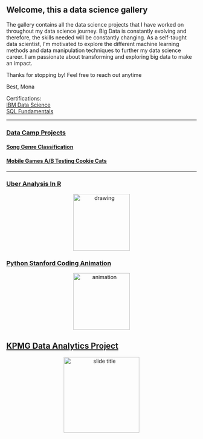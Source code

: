 ## Welcome, this a data science gallery 

The gallery contains all the data science projects that I have worked on throughout my data science journey. Big Data is constantly evolving and therefore, the skills needed will be constantly changing. As a self-taught data scientist, I'm motivated to explore the different machine learning methods and data manipulation techniques to further my data science career. I am passionate about transforming and exploring big data to make an impact. 

Thanks for stopping by! Feel free to reach out anytime

Best, 
Mona

Certifications:   
[IBM Data Science](https://www.coursera.org/account/accomplishments/specialization/certificate/X44BRZTZFNH4)  
[SQL Fundamentals ](https://www.datacamp.com/statement-of-accomplishment/track/ebdb9e5572daecc628c1767408ffed4a52c8e4c2)  
__________________________________________________________

### [Data Camp Projects](https://github.com/itsmonawbu/datacamp_projects)
#### [Song Genre Classification](https://github.com/itsmonawbu/datacamp_projects/blob/main/Song%20Genres%20Project.ipynb)
#### [Mobile Games A/B Testing Cookie Cats](https://github.com/itsmonawbu/datacamp_projects/blob/main/ab%20testing%20Cookie%20Cats.ipynb)  
__________________________________________________________

### [Uber Analysis In R](https://github.com/itsmonawbu/Uber-Analysis-in-R/blob/main/Uber%20Raw%20Data%20Analysis%202014.ipynb)
<p align='center'> 
<img src="https://drive.google.com/uc?export=view&id=1U8PjbGBG8zzJNEo4-lLrmJ9oeceY8RPb" alt="drawing" width="150"/>
</p>

### [Python Stanford Coding Animation](https://github.com/itsmonawbu/codinganimation/blob/master/project.py)

<p align='center'> 
<img src="https://drive.google.com/uc?export=view&id=1q17L-rqNPPjsTnKUV91qGKWf5yFz7Vc9" alt="animation" width="150"/>
</p>

## [KPMG Data Analytics Project](https://docs.google.com/presentation/d/1VJ6BeAgFmF_cvkUJNkvi1_0NlNd0LoXw/edit?usp=sharing&ouid=106918213384191284788&rtpof=true&sd=true)
<p align='center'> 
<img src="https://drive.google.com/uc?export=view&id=14bNiRl06eaImNe1UUH9XCYkbYtWAR7Dc" alt="slide title" width="200" align='center'/> 
</p>
